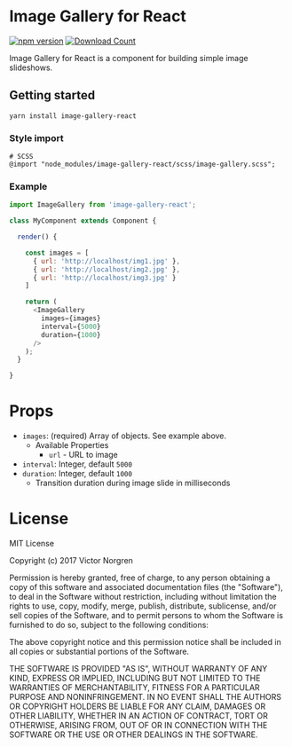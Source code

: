 Image Gallery for React
===

[![npm version](https://badge.fury.io/js/image-gallery-react.svg)](https://badge.fury.io/js/image-gallery-react)
[![Download Count](http://img.shields.io/npm/dm/image-gallery-react.svg?style=flat)](http://www.npmjs.com/package/image-gallery-react)

Image Gallery for React is a component for building simple image slideshows.

## Getting started

```
yarn install image-gallery-react
```

### Style import

```
# SCSS
@import "node_modules/image-gallery-react/scss/image-gallery.scss";
```


### Example
```js
import ImageGallery from 'image-gallery-react';

class MyComponent extends Component {

  render() {

    const images = [
      { url: 'http://localhost/img1.jpg' },
      { url: 'http://localhost/img2.jpg' },
      { url: 'http://localhost/img3.jpg' }
    ]

    return (
      <ImageGallery
        images={images}
        interval={5000}
        duration={1000}
      />
    );
  }

}
```

# Props

* `images`: (required) Array of objects. See example above.
  * Available Properties
    * `url` - URL to image
* `interval`: Integer, default `5000`
* `duration`: Integer, default `1000`
  * Transition duration during image slide in milliseconds

# License
MIT License

Copyright (c) 2017 Victor Norgren

Permission is hereby granted, free of charge, to any person obtaining a copy
of this software and associated documentation files (the "Software"), to deal
in the Software without restriction, including without limitation the rights
to use, copy, modify, merge, publish, distribute, sublicense, and/or sell
copies of the Software, and to permit persons to whom the Software is
furnished to do so, subject to the following conditions:

The above copyright notice and this permission notice shall be included in all
copies or substantial portions of the Software.

THE SOFTWARE IS PROVIDED "AS IS", WITHOUT WARRANTY OF ANY KIND, EXPRESS OR
IMPLIED, INCLUDING BUT NOT LIMITED TO THE WARRANTIES OF MERCHANTABILITY,
FITNESS FOR A PARTICULAR PURPOSE AND NONINFRINGEMENT. IN NO EVENT SHALL THE
AUTHORS OR COPYRIGHT HOLDERS BE LIABLE FOR ANY CLAIM, DAMAGES OR OTHER
LIABILITY, WHETHER IN AN ACTION OF CONTRACT, TORT OR OTHERWISE, ARISING FROM,
OUT OF OR IN CONNECTION WITH THE SOFTWARE OR THE USE OR OTHER DEALINGS IN THE
SOFTWARE.
